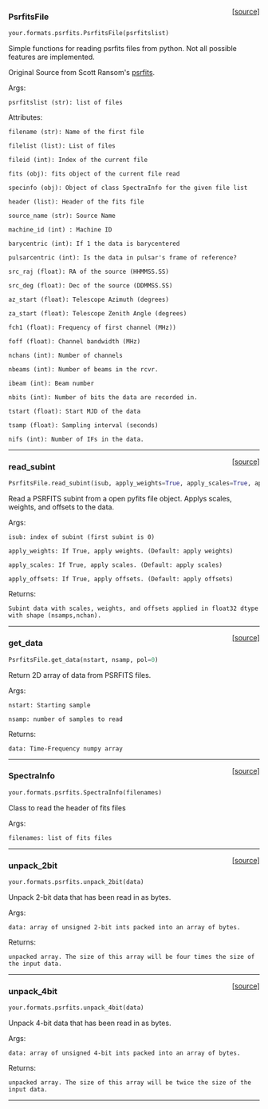 <span style="float:right;">[[source]](https://github.com/thepetabyteproject/your/blob/master/your/formats/psrfits.py#L67)</span>

### PsrfitsFile


```python
your.formats.psrfits.PsrfitsFile(psrfitslist)
```


Simple functions for reading psrfits files from python. Not all possible features are implemented.

Original Source from Scott Ransom's
[psrfits](https://github.com/scottransom/presto/blob/master/python/presto/psrfits.py ).

Args:

    psrfitslist (str): list of files

Attributes:

    filename (str): Name of the first file

    filelist (list): List of files
    
    fileid (int): Index of the current file
    
    fits (obj): fits object of the current file read
    
    specinfo (obj): Object of class SpectraInfo for the given file list
    
    header (list): Header of the fits file
    
    source_name (str): Source Name

    machine_id (int) : Machine ID

    barycentric (int): If 1 the data is barycentered

    pulsarcentric (int): Is the data in pulsar's frame of reference?

    src_raj (float): RA of the source (HHMMSS.SS)

    src_deg (float): Dec of the source (DDMMSS.SS)

    az_start (float): Telescope Azimuth (degrees)

    za_start (float): Telescope Zenith Angle (degrees)

    fch1 (float): Frequency of first channel (MHz))

    foff (float): Channel bandwidth (MHz)

    nchans (int): Number of channels

    nbeams (int): Number of beams in the rcvr.

    ibeam (int): Beam number

    nbits (int): Number of bits the data are recorded in.

    tstart (float): Start MJD of the data

    tsamp (float): Sampling interval (seconds)

    nifs (int): Number of IFs in the data.
    


----

<span style="float:right;">[[source]](https://github.com/thepetabyteproject/your/blob/master/your/formats/psrfits.py#L220)</span>

### read_subint


```python
PsrfitsFile.read_subint(isub, apply_weights=True, apply_scales=True, apply_offsets=True, pol=0)
```


Read a PSRFITS subint from a open pyfits file object.
Applys scales, weights, and offsets to the data.

Args:

    isub: index of subint (first subint is 0)

    apply_weights: If True, apply weights. (Default: apply weights)

    apply_scales: If True, apply scales. (Default: apply scales)

    apply_offsets: If True, apply offsets. (Default: apply offsets)

Returns:

    Subint data with scales, weights, and offsets applied in float32 dtype with shape (nsamps,nchan).


----

<span style="float:right;">[[source]](https://github.com/thepetabyteproject/your/blob/master/your/formats/psrfits.py#L344)</span>

### get_data


```python
PsrfitsFile.get_data(nstart, nsamp, pol=0)
```


Return 2D array of data from PSRFITS files.

Args:

    nstart: Starting sample

    nsamp: number of samples to read

Returns:

    data: Time-Frequency numpy array


----

<span style="float:right;">[[source]](https://github.com/thepetabyteproject/your/blob/master/your/formats/psrfits.py#L450)</span>

### SpectraInfo


```python
your.formats.psrfits.SpectraInfo(filenames)
```


Class to read the header of fits files

Args:

    filenames: list of fits files


----

<span style="float:right;">[[source]](https://github.com/thepetabyteproject/your/blob/master/your/formats/psrfits.py#L29)</span>

### unpack_2bit


```python
your.formats.psrfits.unpack_2bit(data)
```


Unpack 2-bit data that has been read in as bytes.

Args:

    data: array of unsigned 2-bit ints packed into an array of bytes.

Returns:

    unpacked array. The size of this array will be four times the size of the input data.


----

<span style="float:right;">[[source]](https://github.com/thepetabyteproject/your/blob/master/your/formats/psrfits.py#L49)</span>

### unpack_4bit


```python
your.formats.psrfits.unpack_4bit(data)
```


Unpack 4-bit data that has been read in as bytes.

Args:

    data: array of unsigned 4-bit ints packed into an array of bytes.

Returns:

    unpacked array. The size of this array will be twice the size of the input data.


----

